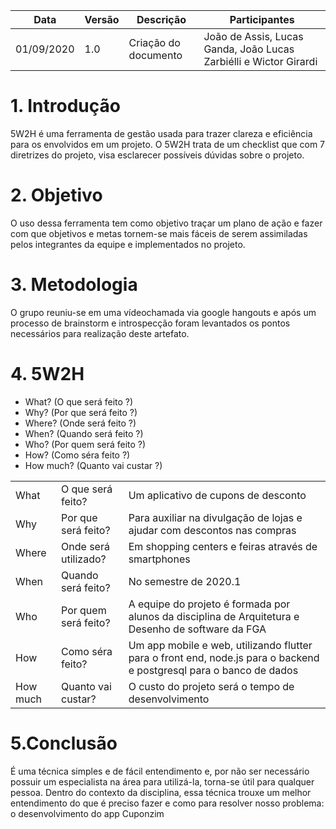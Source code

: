


| Data | Versão | Descrição | Participantes|
| -------- | -------- | -------- | --------  |
| 01/09/2020     | 1.0     | Criação do documento    | João de Assis, Lucas Ganda, João Lucas Zarbiélli e Wictor Girardi|


# 1. Introdução
5W2H é uma ferramenta de gestão usada para trazer clareza e eficiência para os envolvidos em um projeto. O 5W2H trata de um checklist que com 7 diretrizes do projeto, visa esclarecer possíveis dúvidas sobre o projeto.

# 2. Objetivo
O uso dessa ferramenta tem como objetivo traçar um plano de ação e fazer com que objetivos e metas tornem-se mais fáceis de serem assimiladas pelos integrantes da equipe e implementados no projeto.

# 3. Metodologia
O grupo reuniu-se em uma vídeochamada via google hangouts e após um processo de brainstorm e introspecção foram levantados os pontos necessários para realização deste artefato.

# 4. 5W2H

* What? (O que será feito ?)
* Why? (Por que será feito ?)
* Where? (Onde será feito ?)
* When? (Quando será feito ?)
* Who? (Por quem será feito ?)
* How? (Como séra feito ?)
* How much? (Quanto vai custar ?)



|  |  |  |
| -------- | -------- | -------- |
|  What   |  O que será feito?    | Um aplicativo de cupons de desconto     |
|  Why   |   Por que será feito?   | Para auxiliar na divulgação de lojas e ajudar com descontos nas compras     |
|  Where   |  Onde será utilizado?| Em shopping centers e feiras através de smartphones   |
|  When   |  Quando será feito?    | No semestre de 2020.1     |
|  Who   |   Por quem será feito?   |  A equipe do projeto é formada por alunos da disciplina de Arquitetura e Desenho de software da FGA   |
|  How  |  Como séra feito?    | Um app mobile e web, utilizando flutter para o front end, node.js para o backend e postgresql para o banco de dados     |
|  How much  | Quanto vai custar?  | 	O custo do projeto será o tempo de desenvolvimento     |

# 5.Conclusão
É uma técnica simples e de fácil entendimento e, por não ser necessário possuir um especialista na área para utilizá-la, torna-se útil para qualquer pessoa. Dentro do contexto da disciplina, essa técnica trouxe um melhor entendimento do que é preciso fazer e como para resolver nosso problema: o desenvolvimento do app Cuponzim

